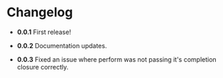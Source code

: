 # Changelog

* **0.0.1** First release!

* **0.0.2** Documentation updates.

* **0.0.3** Fixed an issue where perform was not passing it's completion closure correctly.


